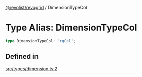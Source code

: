 [@revolist/revogrid](README.md) / DimensionTypeCol

# Type Alias: DimensionTypeCol

```ts
type DimensionTypeCol: "rgCol";
```

## Defined in

[src/types/dimension.ts:2](https://github.com/revolist/revogrid/blob/baf80d21081b40195ffd6e11abd1249f2fd26dae/src/types/dimension.ts#L2)
